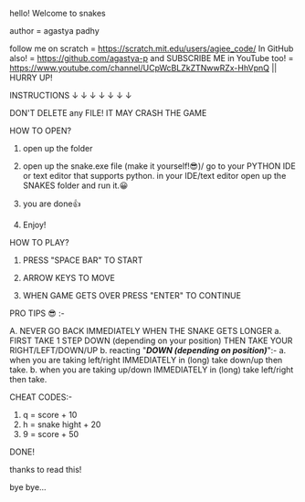 hello! 
Welcome to snakes

author = agastya padhy

follow me on scratch = https://scratch.mit.edu/users/agiee_code/
In GitHub also! = https://github.com/agastya-p
and SUBSCRIBE ME in YouTube too! = https://www.youtube.com/channel/UCpWcBLZkZTNwwRZx-HhVpnQ || HURRY UP!

INSTRUCTIONS
↓ ↓ ↓ ↓ ↓ ↓ ↓

DON'T DELETE any FILE! IT MAY CRASH THE GAME

HOW TO OPEN?

1. open up the folder

2. open up the snake.exe file (make it yourself!😎)/ go to your PYTHON IDE or text editor that supports python. in your IDE/text editor open up the SNAKES folder and run it.😀

3. you are done👍

4. Enjoy!


HOW TO PLAY?

1. PRESS "SPACE BAR" TO START

2. ARROW KEYS TO MOVE

3. WHEN GAME GETS OVER PRESS "ENTER" TO CONTINUE


PRO TIPS 😎 :-

A. NEVER GO BACK IMMEDIATELY WHEN THE SNAKE GETS LONGER
            a. FIRST TAKE 1 STEP DOWN (depending on your position) THEN TAKE YOUR RIGHT/LEFT/DOWN/UP
            b. reacting "***DOWN (depending on position)***":- 
                            a. when you are taking left/right IMMEDIATELY in (long) take down/up then take.
                            b. when you are taking up/down IMMEDIATELY in (long) take left/right then take.



CHEAT CODES:-

1. q = score + 10
2. h = snake hight + 20
2. 9 = score + 50

                                
DONE!

thanks to read this!

bye bye...



